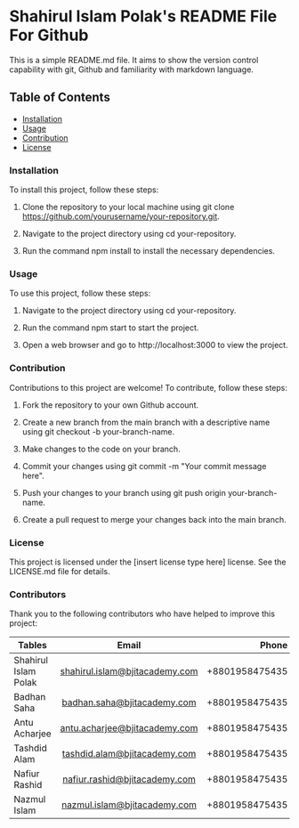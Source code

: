 
# __Shahirul Islam Polak's README File For Github__

This is a simple README.md file. It aims to show the version control capability with git, Github and familiarity with markdown language.



## __Table of Contents__

- [Installation](###Installation__)
- [Usage](###Usage)
- [Contribution](###Contribution)
- [License](###License)

### __Installation__

To install this project, follow these steps:

1. Clone the repository to your local machine using git clone https://github.com/yourusername/your-repository.git. 

2. Navigate to the project directory using cd your-repository. 

3. Run the command npm install to install the necessary dependencies.

### __Usage__

To use this project, follow these steps: 

1. Navigate to the project directory using cd your-repository. 

2. Run the command npm start to start the project. 

3. Open a web browser and go to http://localhost:3000 to view the project.

### __Contribution__

Contributions to this project are welcome! To contribute, follow these steps: 

1. Fork the repository to your own Github account. 

2. Create a new branch from the main branch with a descriptive name using git checkout -b your-branch-name. 

3. Make changes to the code on your branch. 

4. Commit your changes using git commit -m "Your commit message here". 

5. Push your changes to your branch using git push origin your-branch-name. 

6. Create a pull request to merge your changes back into the main branch.

### __License__

This project is licensed under the [insert license type here] license. See the LICENSE.md file for details.

### __Contributors__

Thank you to the following contributors who have helped to improve this project:

| Tables                           | Email                           | Phone            |
| -------------------------------- |:-------------------------------:| ----------------:|
| Shahirul Islam Polak             | shahirul.islam@bjitacademy.com  |  +8801958475435  |
| Badhan Saha                      | badhan.saha@bjitacademy.com     |  +8801958475435  |
| Antu Acharjee                    | antu.acharjee@bjitacademy.com   |  +8801958475435  |
| Tashdid Alam                     | tashdid.alam@bjitacademy.com    |  +8801958475435  |
| Nafiur Rashid                    | nafiur.rashid@bjitacademy.com   |  +8801958475435  |
| Nazmul Islam                     | nazmul.islam@bjitacademy.com    |  +8801958475435  |